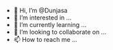 - 👋 Hi, I’m @Dunjasa
- 👀 I’m interested in ...
- 🌱 I’m currently learning ...
- 💞️ I’m looking to collaborate on ...
- 📫 How to reach me ...

<!---
Dunjasa/Dunjasa is a ✨ special ✨ repository because its `README.md` (this file) appears on your GitHub profile.
You can click the Preview link to take a look at your changes.
--->

